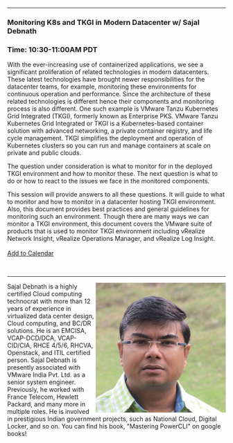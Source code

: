 <style>
  .wrapper {margin-top:75px;}
  header {top:20px!important;
  .session-wrapper{border:1px solid #36373b; border-radius:5px; padding:20px; background-color:##D3D3D3;}
  
</style>
<hr/>

### **Monitoring K8s and TKGI in Modern Datacenter w/ Sajal Debnath**
### **Time: 10:30-11:00AM PDT**
<div class="session-wrapper">
With the ever-increasing use of containerized applications, we see a significant proliferation of related technologies in modern datacenters. These latest technologies have brought newer responsibilities for the datacenter teams, for example, monitoring these environments for continuous operation and performance. Since the architecture of these related technologies is different hence their components and monitoring process is also different. One such example is VMware Tanzu Kubernetes Grid Integrated (TKGI), formerly known as Enterprise PKS. VMware Tanzu Kubernetes Grid Integrated or TKGI is a Kubernetes-based container solution with advanced networking, a private container registry, and life cycle management. TKGI simplifies the deployment and operation of Kubernetes clusters so you can run and manage containers at scale on private and public clouds. 

The question under consideration is what to monitor for in the deployed TKGI environment and how to monitor these. The next question is what to do or how to react to the issues we face in the monitored components.

This session will provide answers to all these questions. It will guide to what to monitor and how to monitor in a datacenter hosting TKGI environment. Also, this document provides best practices and general guidelines for monitoring such an environment. Though there are many ways we can monitor a TKGI environment, this document covers the VMware suite of products that is used to monitor TKGI environment including vRealize Network Insight, vRealize Operations Manager, and vRealize Log Insight.
<br><br> 
<a title="Add to Calendar" class="addeventatc" data-id="jA5085462" href="https://www.addevent.com/event/jA5085462" target="_blank" rel="nofollow">Add to Calendar</a>
        <script type="text/javascript" src="https://addevent.com/libs/atc/1.6.1/atc.min.js" async defer></script>
   
</div>

<br> 

<hr/>
<img src="sajal_debnath.jpg" alt="Sajal Debnath" width="300" height="300" align="right">
    
<p>Sajal Debnath is a highly certified Cloud computing technocrat with more than 12 years of experience in virtualized data center design, Cloud computing, and BC/DR solutions. He is an EMCISA, VCAP-DCD/DCA, VCAP-CID/CIA, RHCE 4/5/6, RHCVA, Openstack, and ITIL certified person. Sajal Debnath is presently associated with VMware India Pvt. Ltd. as a senior system engineer. Previously, he worked with France Telecom, Hewlett Packard, and many more in multiple roles. He is involved in prestigious Indian government projects, such as National Cloud, Digital Locker, and so on. You can find his book, "Mastering PowerCLI" on google books!</p>



